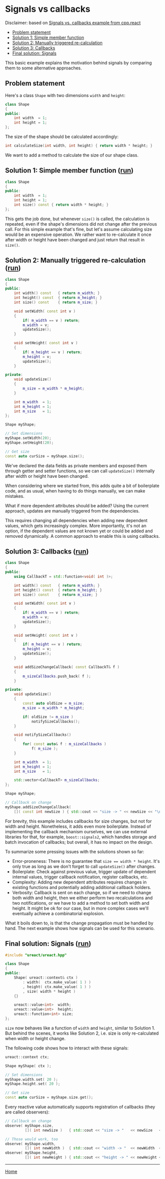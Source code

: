 # Signals vs callbacks

Disclaimer: based on [Signals vs. callbacks example from cpp.react](http://snakster.github.io/cpp.react/examples/Signals-vs-callbacks.html)

* [Problem statement](#problem-statement)
* [Solution 1: Simple member function](#solution-1-simple-member-function-run)
* [Solution 2: Manually triggered re-calculation](#solution-2-manually-triggered-re-calculation-run)
* [Solution 3: Callbacks](#solution-3-callbacks-run)
* [Final solution: Signals](#final-solution-signals-run)

This basic example explains the motivation behind signals by comparing them to some alternative approaches.

## Problem statement
Here's a class `Shape` with two dimensions `width` and `height`:

```cpp
class Shape
{
public:
    int width  = 1;
    int height = 1;
};
```

The size of the shape should be calculated accordingly:
```cpp
int calculateSize(int width, int height) { return width * height; }
```

We want to add a method to calculate the size of our shape class.


## Solution 1: Simple member function ([run](https://godbolt.org/z/n3Md58c8Y))

```cpp
class Shape
{
public:
    int width  = 1;
    int height = 1;
    int size() const { return width * height; }
};
```

This gets the job done, but whenever `size()` is called, the calculation is repeated, even if the shape's dimensions did not change after the previous call.
For this simple example that's fine, but let's assume calculating size would be an expensive operation.
We rather want to re-calculate it once after width or height have been changed and just return that result in `size()`.


## Solution 2: Manually triggered re-calculation ([run](https://godbolt.org/z/7fPTG53Eo))

```cpp
class Shape
{
public:
    int width() const   { return m_width; }
    int height() const  { return m_height; }
    int size() const    { return m_size; }

    void setWidth( const int v )
    {
        if( m_width == v ) return;
        m_width = v;
        updateSize();
    }

    void setHeight( const int v )
    {
        if( m_height == v ) return;
        m_height = v;
        updateSize();
    }

private:
    void updateSize()
    {
        m_size = m_width * m_height;
    }

    int m_width  = 1;
    int m_height = 1;
    int m_size   = 1;
};
```

```cpp
Shape myShape;

// Set dimensions
myShape.setWidth(20);
myShape.setHeight(20);

// Get size
const auto curSize = myShape.size();
```

We've declared the data fields as private members and exposed them through getter and setter functions,
so we can call `updateSize()` internally after width or height have been changed.

When considering where we started from, this adds quite a bit of boilerplate code, and as usual, when having to do things manually, we can make mistakes.

What if more dependent attributes should be added?
Using the current approach, updates are manually triggered from the dependencies.

This requires changing all dependencies when adding new dependent values, which gets increasingly complex.
More importantly, it's not an option, if the dependent values are not known yet or could be added and removed dynamically.
A common approach to enable this is using callbacks.


## Solution 3: Callbacks ([run](https://godbolt.org/z/szd718s3E))

```cpp
class Shape
{
public:
    using CallbackT = std::function<void( int )>;

    int width() const   { return m_width; }
    int height() const  { return m_height; }
    int size() const    { return m_size; }

    void setWidth( const int v )
    {
        if( m_width == v ) return;
        m_width = v;
        updateSize();
    }

    void setHeight( const int v )
    {
        if( m_height == v ) return;
        m_height = v;
        updateSize();
    }

    void addSizeChangeCallback( const CallbackT& f )
    {
        m_sizeCallbacks.push_back( f );
    }

private:
    void updateSize()
    {
        const auto oldSize = m_size;
        m_size = m_width * m_height;

        if( oldSize != m_size )
            notifySizeCallbacks();
    }

    void notifySizeCallbacks()
    {
        for( const auto& f : m_sizeCallbacks )
            f( m_size );
    }

    int m_width  = 1;
    int m_height = 1;
    int m_size   = 1;

    std::vector<CallbackT> m_sizeCallbacks;
};
```

```cpp
Shape myShape;

// Callback on change
myShape.addSizeChangeCallback(
    []( const int newSize ) { std::cout << "size -> " << newSize << "\n"; } );
```

For brevity, this example includes callbacks for size changes, but not for width and height.
Nonetheless, it adds even more boilerplate.
Instead of implementing the callback mechanism ourselves, we can use external libraries for that, for example, `boost::signals2`, which handles storage and batch invocation of callbacks;
but overall, it has no impact on the design.

To summarize some pressing issues with the solutions shown so far:

* Error-proneness: There is no guarantee that `size == width * height`. It's only true as long as we don't forget to call `updateSize()` after changes.
* Boilerplate: Check against previous value, trigger update of dependent internal values, trigger callback notification, register callbacks, etc.
* Complexity: Adding new dependent attributes requires changes in existing functions and potentially adding additional callback holders.
* Verbosity: Callback is sent on each change, so if we need to change both width and height, then we either perform two recalculations and two notifications, or we have to add a method to set both width and height. It might be ok for our case, but in more complex cases we'll eventually achieve a combinatorial explosion.

What it boils down to, is that the change propagation must be handled by hand.
The next example shows how signals can be used for this scenario.


## Final solution: Signals ([run](https://godbolt.org/z/x4Gzejs8j))

```cpp
#include "ureact/ureact.hpp"

class Shape
{
public:
    Shape( ureact::context& ctx )
        : width(  ctx.make_value( 1 ) )
        , height( ctx.make_value( 1 ) )
        , size( width * height )
    {}

    ureact::value<int>  width;
    ureact::value<int>  height;
    ureact::function<int> size;
};
```

`size` now behaves like a function of `width` and `height`, similar to Solution 1.
But behind the scenes, it works like Solution 2, i.e. size is only re-calculated when width or height change.

The following code shows how to interact with these signals:
```cpp
ureact::context ctx;

Shape myShape( ctx );

// Set dimensions
myShape.width.set( 20 );
myShape.height.set( 20 );

// Get size
const auto curSize = myShape.size.get();
```

Every reactive value automatically supports registration of callbacks (they are called observers):
```cpp
// Callback on change
observe( myShape.size,
         []( int newSize )   { std::cout << "size -> "   << newSize   << "\n"; } );

// Those would work, too
observe( myShape.width,
         []( int newWidth )  { std::cout << "width -> "  << newWidth  << "\n"; } );
observe( myShape.height,
         []( int newHeight ) { std::cout << "height -> " << newHeight << "\n"; } );
```

---------------

[Home](readme.md#reference)

